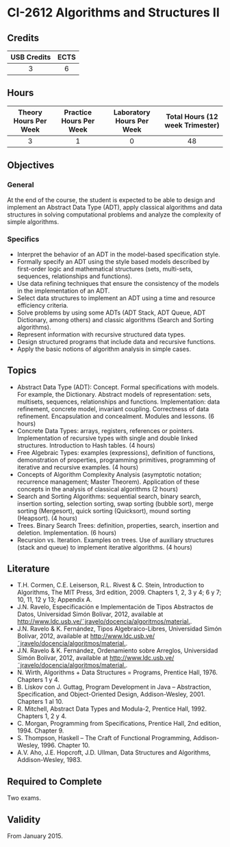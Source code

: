 # CI-2612 Algorithms and Structures II

## Credits

| USB Credits | ECTS |
|:-----------:|:----:|
|      3      |   6  |

## Hours

| Theory Hours Per Week | Practice Hours Per Week | Laboratory Hours Per Week | Total Hours (12 week Trimester) |
|:---------------------:|:-----------------------:|:-------------------------:|:-------------------------------:|
|           3           |            1            |             0             |                48               |

## Objectives

### General

At the end of the course, the student is expected to be able to design and implement an Abstract Data Type (ADT), apply classical algorithms and data structures in solving computational problems and analyze the complexity of simple algorithms.

### Specifics

* Interpret the behavior of an ADT in the model-based specification style.
* Formally specify an ADT using the style based models described by first-order logic and mathematical structures (sets, multi-sets, sequences, relationships and functions).
* Use data refining techniques that ensure the consistency of the models in the implementation of an ADT.
* Select data structures to implement an ADT using a time and resource efficiency criteria.
* Solve problems by using some ADTs (ADT Stack, ADT Queue, ADT Dictionary, among others) and classic algorithms (Search and Sorting algorithms).
* Represent information with recursive structured data types.
* Design structured programs that include data and recursive functions.
* Apply the basic notions of algorithm analysis in simple cases.

## Topics

* Abstract Data Type (ADT): Concept. Formal specifications with models. For example, the Dictionary. Abstract models of representation: sets, multisets, sequences, relationships and functions. Implementation: data refinement, concrete model, invariant coupling. Correctness of data refinement. Encapsulation and concealment. Modules and
lessons. (6 hours)
* Concrete Data Types: arrays, registers, references or pointers. Implementation of recursive types with single and double linked structures. Introduction to Hash tables. (4 hours)
* Free Algebraic Types: examples (expressions), definition of functions, demonstration of properties, programming primitives, programming of iterative and recursive examples. (4 hours)
* Concepts of Algorithm Complexity Analysis (asymptotic notation; recurrence management; Master Theorem). Application of these concepts in the analysis of classical algorithms (2 hours)
* Search and Sorting Algorithms: sequential search, binary search, insertion sorting, selection sorting, swap sorting (bubble sort), merge sorting (Mergesort), quick sorting (Quicksort), mound sorting (Heapsort). (4 hours)
* Trees. Binary Search Trees: definition, properties, search, insertion and deletion. Implementation. (6 hours)
* Recursion vs. Iteration. Examples on trees. Use of auxiliary structures (stack and queue) to implement iterative algorithms. (4 hours)

## Literature

* T.H. Cormen, C.E. Leiserson, R.L. Rivest & C. Stein, Introduction to Algorithms, The MIT Press, 3rd edition, 2009. Chapters 1, 2, 3 y 4; 6 y 7; 10, 11, 12 y 13; Appendix A.
* J.N. Ravelo, Especificación e Implementación de Tipos Abstractos de Datos, Universidad Simón Bolívar, 2012, available at <http://www.ldc.usb.ve/˜jravelo/docencia/algoritmos/material.>.
* J.N. Ravelo & K. Fernández, Tipos Algebraico-Libres, Universidad Simón Bolívar, 2012,
available at <http://www.ldc.usb.ve/˜jravelo/docencia/algoritmos/material.>.
* J.N. Ravelo & K. Fernández, Ordenamiento sobre Arreglos, Universidad Simón Bolívar, 2012,
available at <http://www.ldc.usb.ve/˜jravelo/docencia/algoritmos/material.>.
* N. Wirth, Algorithms + Data Structures = Programs, Prentice Hall, 1976. Chapters 1 y 4.
* B. Liskov con J. Guttag, Program Development in Java – Abstraction, Specification, and
Object-Oriented Design, Addison-Wesley, 2001. Chapters 1 al 10.
* R. Mitchell, Abstract Data Types and Modula-2, Prentice Hall, 1992. Chapters 1, 2 y 4.
* C. Morgan, Programming from Specifications, Prentice Hall, 2nd edition, 1994. Chapter 9.
* S. Thompson, Haskell – The Craft of Functional Programming, Addison-Wesley, 1996. Chapter 10.
* A.V. Aho, J.E. Hopcroft, J.D. Ullman, Data Structures and Algorithms, Addison-Wesley, 1983.

## Required to Complete

Two exams.

## Validity

From January 2015.
